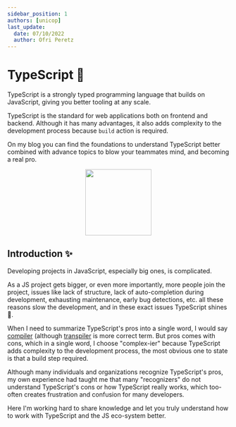 ```yaml
---
sidebar_position: 1
authors: [unicop]
last_update:
  date: 07/10/2022
  author: Ofri Peretz
---
```


# TypeScript 🧐

TypeScript is a strongly typed programming language that builds on JavaScript, giving you better tooling at any scale.

TypeScript is the standard for web applications both on frontend and backend.
Although it has many advantages, it also adds complexity to the development process because `build` action is required.

On my blog you can find the foundations to understand TypeScript better combined with advance topics to blow your teammates mind, and becoming a real pro.

<p align="center">
    <img src="/img/typescript/ts-logo-256.svg" width="150" />
</p>

## Introduction ✨

Developing projects in JavaScript, especially big ones, is complicated.

As a JS project gets bigger, or even more importantly, more people join the project, issues like lack of structure, lack of auto-completion during development, exhausting maintenance, early bug detections, etc. all these reasons slow the development, and in these exact issues TypeScript shines 🌠.

When I need to summarize TypeScript's pros into a single word, I would say [compiler](../../foundations/compiler.md) (although [transpiler](../../foundations/transpiler.md) is more correct term.
But pros comes with cons, which in a single word, I choose "complex-ier" because TypeScript adds complexity to the development process, the most obvious one to state is that a build step required.

Although many individuals and organizations recognize TypeScript's pros, my own experience had taught me that many "recognizers" do not understand TypeScript's cons or how TypeScript really works, which too-often creates frustration and confusion for many developers.

Here I'm working hard to share knowledge and let you truly understand how to work with TypeScript and the JS eco-system better.

<!-- import Author from '@theme/BlogPostItem/Header/Author';

<Author author={{email: 'its.op.the.unicorn@gmail.com',title: 'Software Developer @ Snappy',name: 'Ofri Peretz',url: 'https://unicop.art',imageURL: 'https://github.com/unicop.png'}} className="hero\_\_subtitle"></Author>

--- -->

<!-- ![x](/img/typescript/ts-logo-128.svg) -->
